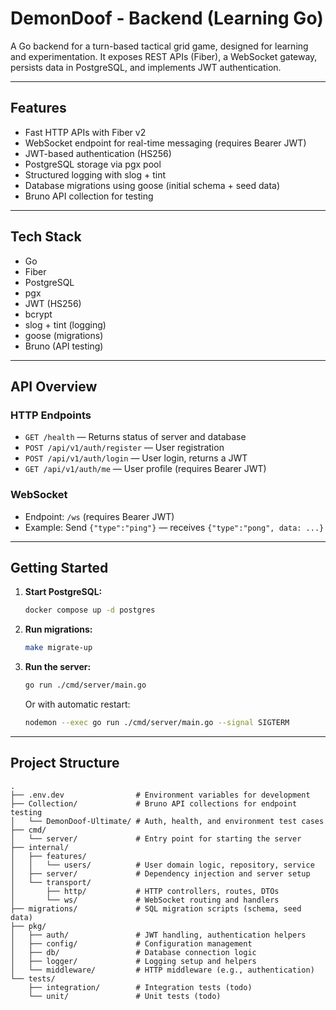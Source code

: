 # DemonDoof - Backend (Learning Go)

A Go backend for a turn-based tactical grid game, designed for learning and experimentation. It exposes REST APIs (Fiber), a WebSocket gateway, persists data in PostgreSQL, and implements JWT authentication.

---

## Features

- Fast HTTP APIs with Fiber v2
- WebSocket endpoint for real-time messaging (requires Bearer JWT)
- JWT-based authentication (HS256)
- PostgreSQL storage via pgx pool
- Structured logging with slog + tint
- Database migrations using goose (initial schema + seed data)
- Bruno API collection for testing

---

## Tech Stack

- Go
- Fiber
- PostgreSQL
- pgx
- JWT (HS256)
- bcrypt
- slog + tint (logging)
- goose (migrations)
- Bruno (API testing)

---

## API Overview

### HTTP Endpoints

- `GET /health` — Returns status of server and database
- `POST /api/v1/auth/register` — User registration
- `POST /api/v1/auth/login` — User login, returns a JWT
- `GET /api/v1/auth/me` — User profile (requires Bearer JWT)

### WebSocket

- Endpoint: `/ws` (requires Bearer JWT)
- Example: Send `{"type":"ping"}` — receives `{"type":"pong", data: ...}`

---

## Getting Started

1. **Start PostgreSQL:**
   ```sh
   docker compose up -d postgres
   ```
2. **Run migrations:**
   ```sh
   make migrate-up
   ```
3. **Run the server:**
   ```sh
   go run ./cmd/server/main.go
   ```
   Or with automatic restart:
   ```sh
   nodemon --exec go run ./cmd/server/main.go --signal SIGTERM
   ```

---

## Project Structure

```
.
├── .env.dev                # Environment variables for development
├── Collection/             # Bruno API collections for endpoint testing
│   └── DemonDoof-Ultimate/ # Auth, health, and environment test cases
├── cmd/
│   └── server/             # Entry point for starting the server
├── internal/
│   ├── features/
│   │   └── users/          # User domain logic, repository, service
│   ├── server/             # Dependency injection and server setup
│   └── transport/
│       ├── http/           # HTTP controllers, routes, DTOs
│       └── ws/             # WebSocket routing and handlers
├── migrations/             # SQL migration scripts (schema, seed data)
├── pkg/
│   ├── auth/               # JWT handling, authentication helpers
│   ├── config/             # Configuration management
│   ├── db/                 # Database connection logic
│   ├── logger/             # Logging setup and helpers
│   └── middleware/         # HTTP middleware (e.g., authentication)
└── tests/
    ├── integration/        # Integration tests (todo)
    └── unit/               # Unit tests (todo)
```
